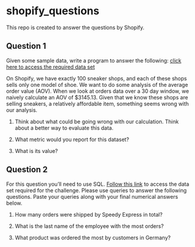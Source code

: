 # shopify_questions
This repo is created to answer the questions by Shopify.

## Question 1
Given some sample data, write a program to answer the following: [click here to access the required data set](https://docs.google.com/spreadsheets/d/16i38oonuX1y1g7C_UAmiK9GkY7cS-64DfiDMNiR41LM/edit#gid=0)

  

On Shopify, we have exactly 100 sneaker shops, and each of these shops sells only one model of shoe. We want to do some analysis of the average order value (AOV). When we look at orders data over a 30 day window, we naively calculate an AOV of $3145.13. Given that we know these shops are selling sneakers, a relatively affordable item, something seems wrong with our analysis.

  

1.  Think about what could be going wrong with our calculation. Think about a better way to evaluate this data.
    
2.  What metric would you report for this dataset?
    
3.  What is its value?


## Question 2
For this question you’ll need to use SQL. [Follow this link](https://www.w3schools.com/SQL/TRYSQL.ASP?FILENAME=TRYSQL_SELECT_ALL) to access the data set required for the challenge. Please use queries to answer the following questions. Paste your queries along with your final numerical answers below.

  

1.  How many orders were shipped by Speedy Express in total?
    
2.  What is the last name of the employee with the most orders?
    
3.  What product was ordered the most by customers in Germany?
